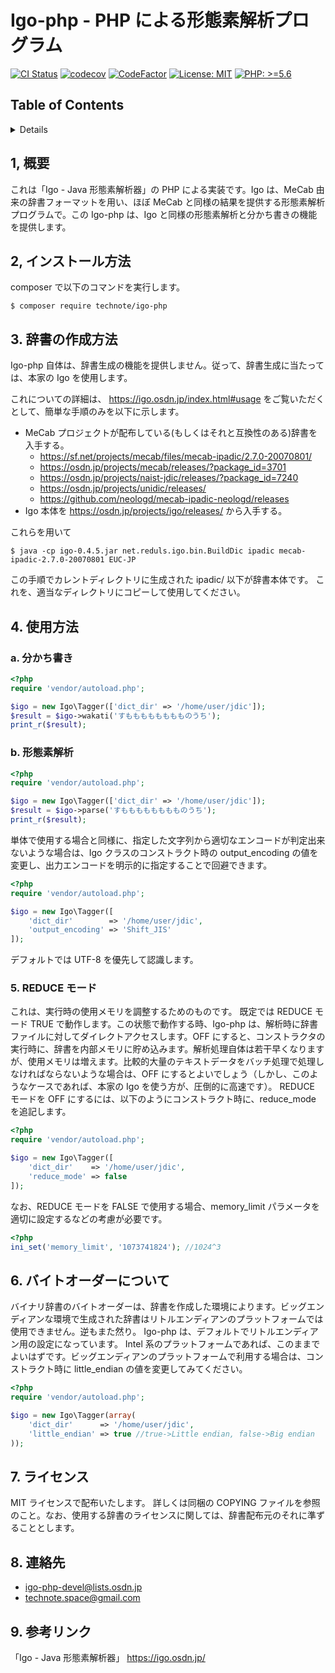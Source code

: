 # Igo-php - PHP による形態素解析プログラム

[![CI Status](https://github.com/technote-space/igo-php/workflows/CI/badge.svg)](https://github.com/technote-space/igo-php/actions)
[![codecov](https://codecov.io/gh/technote-space/igo-php/branch/master/graph/badge.svg)](https://codecov.io/gh/technote-space/igo-php)
[![CodeFactor](https://www.codefactor.io/repository/github/technote-space/igo-php/badge)](https://www.codefactor.io/repository/github/technote-space/igo-php)
[![License: MIT](https://img.shields.io/badge/License-MIT-blue.svg)](https://github.com/technote-space/igo-php/blob/master/LICENSE)
[![PHP: >=5.6](https://img.shields.io/badge/PHP-%3E%3D5.6-orange.svg)](http://php.net/)

## Table of Contents
<!-- START doctoc generated TOC please keep comment here to allow auto update -->
<!-- DON'T EDIT THIS SECTION, INSTEAD RE-RUN doctoc TO UPDATE -->
<details>
<summary>Details</summary>

- [1, 概要](#1-%E6%A6%82%E8%A6%81)
- [2, インストール方法](#2-%E3%82%A4%E3%83%B3%E3%82%B9%E3%83%88%E3%83%BC%E3%83%AB%E6%96%B9%E6%B3%95)
- [3. 辞書の作成方法](#3-%E8%BE%9E%E6%9B%B8%E3%81%AE%E4%BD%9C%E6%88%90%E6%96%B9%E6%B3%95)
- [4. 使用方法](#4-%E4%BD%BF%E7%94%A8%E6%96%B9%E6%B3%95)
  - [a. 分かち書き](#a-%E5%88%86%E3%81%8B%E3%81%A1%E6%9B%B8%E3%81%8D)
  - [b. 形態素解析](#b-%E5%BD%A2%E6%85%8B%E7%B4%A0%E8%A7%A3%E6%9E%90)
  - [5. REDUCE モード](#5-reduce-%E3%83%A2%E3%83%BC%E3%83%89)
- [6. バイトオーダーについて](#6-%E3%83%90%E3%82%A4%E3%83%88%E3%82%AA%E3%83%BC%E3%83%80%E3%83%BC%E3%81%AB%E3%81%A4%E3%81%84%E3%81%A6)
- [7. ライセンス](#7-%E3%83%A9%E3%82%A4%E3%82%BB%E3%83%B3%E3%82%B9)
- [8. 連絡先](#8-%E9%80%A3%E7%B5%A1%E5%85%88)
- [9. 参考リンク](#9-%E5%8F%82%E8%80%83%E3%83%AA%E3%83%B3%E3%82%AF)

</details>
<!-- END doctoc generated TOC please keep comment here to allow auto update -->

## 1, 概要

これは「Igo - Java 形態素解析器」の PHP による実装です。Igo は、MeCab 由来の辞書フォーマットを用い、ほぼ MeCab と同様の結果を提供する形態素解析プログラムで。この Igo-php は、Igo と同様の形態素解析と分かち書きの機能を提供します。

## 2, インストール方法

composer で以下のコマンドを実行します。

```shell
$ composer require technote/igo-php
```

## 3. 辞書の作成方法

Igo-php 自体は、辞書生成の機能を提供しません。従って、辞書生成に当たっては、本家の Igo を使用します。

これについての詳細は、
https://igo.osdn.jp/index.html#usage
をご覧いただくとして、簡単な手順のみを以下に示します。

- MeCab プロジェクトが配布している(もしくはそれと互換性のある)辞書を入手する。
  - https://sf.net/projects/mecab/files/mecab-ipadic/2.7.0-20070801/
  - https://osdn.jp/projects/mecab/releases/?package_id=3701
  - https://osdn.jp/projects/naist-jdic/releases/?package_id=7240
  - https://osdn.jp/projects/unidic/releases/
  - https://github.com/neologd/mecab-ipadic-neologd/releases
- Igo 本体を https://osdn.jp/projects/igo/releases/ から入手する。

これらを用いて

```shell
$ java -cp igo-0.4.5.jar net.reduls.igo.bin.BuildDic ipadic mecab-ipadic-2.7.0-20070801 EUC-JP
```

この手順でカレントディレクトリに生成された ipadic/ 以下が辞書本体です。
これを、適当なディレクトリにコピーして使用してください。

## 4. 使用方法

### a. 分かち書き

```php
<?php
require 'vendor/autoload.php';

$igo = new Igo\Tagger(['dict_dir' => '/home/user/jdic']);
$result = $igo->wakati('すもももももももものうち');
print_r($result);
```

### b. 形態素解析

```php
<?php
require 'vendor/autoload.php';

$igo = new Igo\Tagger(['dict_dir' => '/home/user/jdic']);
$result = $igo->parse('すもももももももものうち');
print_r($result);
```

単体で使用する場合と同様に、指定した文字列から適切なエンコードが判定出来ないような場合は、Igo クラスのコンストラクト時の output_encoding の値を変更し、出力エンコードを明示的に指定することで回避できます。

```php
<?php
require 'vendor/autoload.php';

$igo = new Igo\Tagger([
    'dict_dir'        => '/home/user/jdic',
    'output_encoding' => 'Shift_JIS'
]);
```

デフォルトでは UTF-8 を優先して認識します。

### 5. REDUCE モード

これは、実行時の使用メモリを調整するためのものです。
既定では REDUCE モード TRUE で動作します。この状態で動作する時、Igo-php は、解析時に辞書ファイルに対してダイレクトアクセスします。OFF にすると、コンストラクタの実行時に、辞書を内部メモリに貯め込みます。解析処理自体は若干早くなりますが、使用メモリは増えます。比較的大量のテキストデータをバッチ処理で処理しなければならないような場合は、OFF にするとよいでしょう（しかし、このようなケースであれば、本家の Igo を使う方が、圧倒的に高速です）。
REDUCE モードを OFF にするには、以下のようにコンストラクト時に、reduce_mode を追記します。

```php
<?php
require 'vendor/autoload.php';

$igo = new Igo\Tagger([
    'dict_dir'    => '/home/user/jdic',
    'reduce_mode' => false
]);
```

なお、REDUCE モードを FALSE で使用する場合、memory_limit パラメータを適切に設定するなどの考慮が必要です。

```php
<?php
ini_set('memory_limit', '1073741824'); //1024^3
```

## 6. バイトオーダーについて

バイナリ辞書のバイトオーダーは、辞書を作成した環境によります。ビッグエンディアンな環境で生成された辞書はリトルエンディアンのプラットフォームでは使用できません。逆もまた然り。
Igo-php は、デフォルトでリトルエンディアン用の設定になっています。
Intel 系のプラットフォームであれば、このままでよいはずです。ビッグエンディアンのプラットフォームで利用する場合は、コンストラクト時に little_endian の値を変更してみてください。

```php
<?php
require 'vendor/autoload.php';

$igo = new Igo\Tagger(array(
    'dict_dir'      => '/home/user/jdic',
    'little_endian' => true //true->Little endian, false->Big endian
));
```

## 7. ライセンス

MIT ライセンスで配布いたします。
詳しくは同梱の COPYING ファイルを参照のこと。なお、使用する辞書のライセンスに関しては、辞書配布元のそれに準ずることとします。

## 8. 連絡先

- igo-php-devel@lists.osdn.jp
- technote.space@gmail.com

## 9. 参考リンク

「Igo - Java 形態素解析器」 https://igo.osdn.jp/
